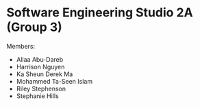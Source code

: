 # Software Engineering Studio 2A (Group 3)

Members:
- Allaa Abu-Dareb
- Harrison Nguyen
- Ka Sheun Derek Ma
- Mohammed Ta-Seen Islam
- Riley Stephenson
- Stephanie Hills
